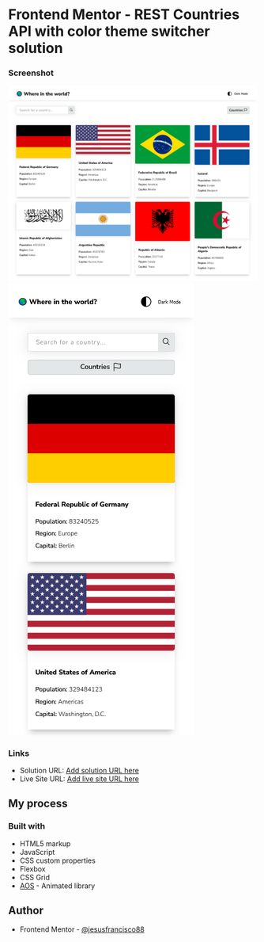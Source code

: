 # Frontend Mentor - REST Countries API with color theme switcher solution


### Screenshot



![](./screenshots/Screenshot%202023-07-28%20at%2016-11-28%20App%20REST%20Countries%20API.png)
![](./screenshots/Screenshot%202023-07-28%20at%2016-13-31%20App%20REST%20Countries%20API.png)


### Links

- Solution URL: [Add solution URL here](https://your-solution-url.com)
- Live Site URL: [Add live site URL here](https://your-live-site-url.com)

## My process

### Built with

- HTML5 markup
- JavaScript
- CSS custom properties
- Flexbox
- CSS Grid
- [AOS](https://michalsnik.github.io/aos/) -  Animated library


## Author

- Frontend Mentor - [@jesusfrancisco88](https://www.frontendmentor.io/profile/jesusfrancisco88)


